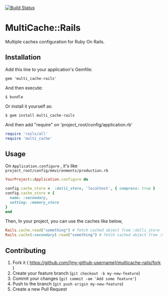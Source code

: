 [![Build Status](https://travis-ci.org/unlearned/multi-cache-rails.svg)](https://travis-ci.org/unlearned/multi-cache-rails)

# MultiCache::Rails

Multiple caches configuration for Ruby On Rails.


## Installation

Add this line to your application's Gemfile:

    gem 'multi_cache-rails'

And then execute:

    $ bundle

Or install it yourself as:

    $ gem install multi_cache-rails


And then add "require" on 'project_root/config/application.rb'

```ruby
require 'rails/all'
require 'multi_cache'
```

## Usage

On `Application.configure` , it's like `project_root/config/emvironments/production.rb`

```ruby
YourProject::Application.configure do

config.cache_store =  :dalli_store, 'localhost', { compress: true }
config.cache_store = {
  name: :secondary,
  setting: :memory_store
}
end
```

Then, In your project, you can use the caches like below,

```ruby
Rails.cache.read("something") # fetch cached object from :dalli_store
Rails.cache(:secondary).read("something") # fetch cached object from :memory_store
```

## Contributing

1. Fork it ( https://github.com/[my-github-username]/multicache-rails/fork )
2. Create your feature branch (`git checkout -b my-new-feature`)
3. Commit your changes (`git commit -am 'Add some feature'`)
4. Push to the branch (`git push origin my-new-feature`)
5. Create a new Pull Request
